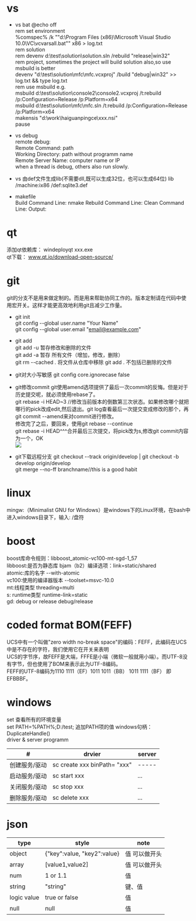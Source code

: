 # vs
* vs bat
 @echo off  
 rem set environment  
 %comspec% /k ""d:\Program Files (x86)\Microsoft Visual Studio 10.0\VC\vcvarsall.bat"" x86 > log.txt  
 rem solution  
 rem devenv d:\test\solution\solution.sln /rebuild "release|win32"  
 rem project, sometimes the project will build solution also,so use msbuild is better  
 devenv "d:\test\solution\mfc\mfc.vcxproj" /build "debug|win32" >> log.txt && type log.txt  
 rem use msbuild e.g.  
 msbuild d:\test\solution\console2\console2.vcxproj /t:rebuild /p:Configuration=Release /p:Platform=x64  
 msbuild d:\test\solution\mfc\mfc.sln /t:rebuild /p:Configuration=Release /p:Platform=x64  
 makensis "d:\work\haiguanpingce\xxx.nsi"  
 pause  

* vs debug  
  remote debug:  
  Remote Command: path  
  Working Directory: path without programm name  
  Remote Server Name: computer name or IP  
  when a thread is debug, others also run slowly.  

* vs  由def文件生成lib(不需要dll,既可以生成32位，也可以生成64位)
  lib /machine:ix86 /def:sqlite3.def
  
* makefile  
  Build Command Line: nmake
  Rebuild Command Line: 
  Clean Command Line:
  Output:


# qt
添加qt依赖库： windeployqt xxx.exe  
qt下载： www.qt.io/download-open-source/

# git

git的分支不是用来做定制的。而是用来帮助协同工作的。版本定制请在代码中使用宏开关。这样才能更高效地利用git且减少工作量。
* git init  
 git config --global user.name "Your Name"  
 git config --global user.email "email@example.com"

* git add  
 git add -u 暂存修改和删除的文件  
 git add -a 暂存 所有文件（增加，修改，删除）  
 git rm --cached *.* 将文件从仓库中移除 
 git add . 不包括已删除的文件   

* git对大小写敏感
 git config core.ignorecase false  

* git修改commit
 git使用amend选项提供了最后一次commit的反悔。但是对于历史提交呢，就必须使用rebase了。  
 git rebase -i HEAD~3 //修改当前版本的倒数第三次状态。如果修改哪个就把哪行的pick改成edit,然后退出。git log查看最后一次提交变成修改的那个，再git commit --amend来对commit进行修改。  
 修改完了之后，要回来，使用git rebase --continue  
 git rebase -i HEAD^^^合并最后三次提交，将pick改为s,修改git commit内容为一个，OK  
 ![](https://github.com/atlantiswang/picture/blob/master/rebase.png)  

* git下载远程分支
 git checkout --track origin/develop | git checkout -b develop origin/develop  
 git merge --no-ff branchname//this is a good habit  
 
# linux
mingw:（Minimalist GNU for Windows）是windows下的Linux环境，在bash中进入windows目录下，输入: /盘符

# boost
 boost库命令规则：libboost_atomic-vc100-mt-sgd-1_57  
 libboost:是否为静态库 bjam（b2）编译选项：link=static/shared  
 atomic:库的名字  --with-atomic  
 vc100:使用的编译器版本  --toolset=msvc-10.0  
 mt:线程类型 threading=multi  
 s: runtime类型 runtime-link=static  
 gd: debug or release debug/release  

# coded format BOM(FEFF)
UCS中有一个叫做"zero width no-break space"的编码：FEFF，此编码在UCS中是不存在的字符，我们使用它在开关来表明  
UCS的字节序，故FEFF是大端，FFFE是小端（微软一般就用小端）。而UTF-8没有字节，但也使用了BOM来表示此为UTF-8编码。  
FEFF的UTF-8编码为1110 1111（EF）1011 1011（BB） 1011 1111（BF）
即EFBBBF。

# windows
set 查看所有的环境变量  
set PATH=%PATH%;D:/test; 追加PATH项的值 
windows句柄： 
DuplicateHandle()  
driver & server programm

| #             | drvier        | server|
| ------------- | ------------- | ----- |
| 创建服务/驱动 | sc create xxx binPath= "xxx" | ----- |
| 启动服务/驱动 | sc start xxx  | ...   |
| 关闭服务/驱动 | sc stop  xxx  | ...   |
| 删除服务/驱动 | sc delete xxx | ...   |

# json

| type          | style         | note  |
| ------------- | ------------- | ----- |
| object        | {"key":value, "key2":value} | 值 可以做开头|
| array         | [value1,value2]| 值 可以做开头 | 
| num           | 1 or 1.1      | 值  |
| string        | "string"      | 键、值 |
| logic value   | true or false | 值 |
| null          | null          | 值 |
